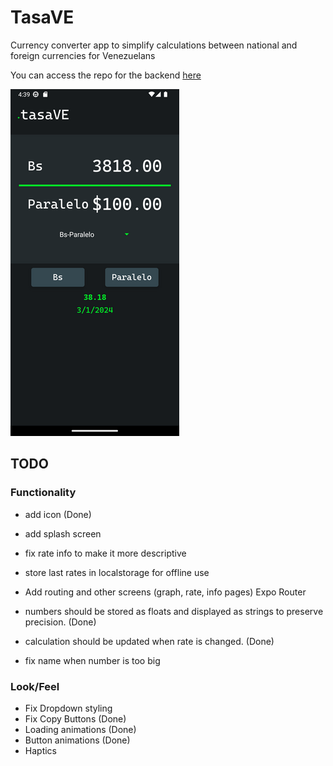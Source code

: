 # TasaVE
Currency converter app to simplify calculations between national and foreign currencies for Venezuelans

You can access the repo for the backend [here](https://github.com/dmorenog01/tasave-native-backend)


![App preview](rsz_app_preview2.png)

## TODO
### Functionality

- add icon (Done)
- add splash screen
- fix rate info to make it more descriptive
- store last rates in localstorage for offline use
- Add routing and other screens (graph, rate, info pages) Expo Router

- numbers should be stored as floats and displayed as strings to preserve precision. (Done)
- calculation should be updated when rate is changed. (Done)

- fix name when number is too big

### Look/Feel
- Fix Dropdown styling
- Fix Copy Buttons (Done)
- Loading animations (Done)
- Button animations (Done)
- Haptics
